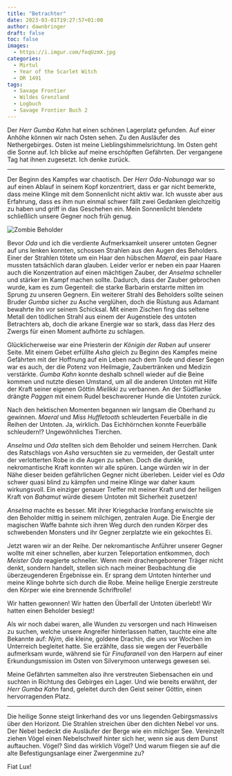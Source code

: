 ```yaml
---
title: "Betrachter"
date: 2023-03-01T19:27:57+01:00
author: dawnbringer
draft: false
toc: false
images:
  - https://i.imgur.com/foqUzmX.jpg
categories:
  - Mirtul
  - Year of the Scarlet Witch
  - DR 1491
tags: 
  - Savage Frontier
  - Wildes Grenzland
  - Logbuch
  - Savage Frontier Buch 2
---
```


Der _Herr Gumba Kahn_ hat einen schönen Lagerplatz gefunden. Auf einer Anhöhe können wir nach Osten sehen. Zu den Ausläufer des Nethergebirges. Osten ist meine Lieblingshimmelsrichtung. Im Osten geht die Sonne auf. Ich blicke auf meine erschöpften Gefährten. Der vergangene Tag hat ihnen zugesetzt. Ich denke zurück.
 
---
 
Der Beginn des Kampfes war chaotisch. Der _Herr Oda-Nobunaga_ war so auf einen Ablauf in seinem Kopf konzentriert, dass er gar nicht bemerkte, dass meine Klinge mit dem Sonnenlicht nicht aktiv war. Ich wusste aber aus Erfahrung, dass es ihm nun einmal schwer fällt zwei Gedanken gleichzeitig zu haben und griff in das Geschehen ein. Mein Sonnenlicht blendete schließlich unsere Gegner noch früh genug.

![Zombie Beholder](https://i.imgur.com/pzYUTfs.png)

Bevor _Oda_ und ich die verdiente Aufmerksamkeit unserer untoten Gegner auf uns lenken konnten, schossen Strahlen aus den Augen des Beholders. Einer der Strahlen tötete um ein Haar den hübschen _Maeral_, ein paar Haare mussten tatsächlich daran glauben. Leider verlor er neben ein paar Haaren auch die Konzentration auf einen mächtigen Zauber, der _Anselma_ schneller und stärker im Kampf machen sollte. Dadurch, dass der Zauber gebrochen wurde, kam es zum Gegenteil: die starke Barbarin erstarrte mitten im Sprung zu unseren Gegnern. Ein weiterer Strahl des Beholders sollte seinen Bruder _Gumba_ sicher zu Asche verglühen, doch die Rüstung aus Adamant bewahrte ihn vor seinem Schicksal. Mit einem Zischen fing das seltene Metall den tödlichen Strahl aus einem der Augenstiele des untoten Betrachters ab, doch die arkane Energie war so stark, dass das Herz des Zwergs für einen Moment aufhörte zu schlagen.
 
Glücklicherweise war eine Priesterin der _Königin der Raben_ auf unserer Seite. Mit einem Gebet erfüllte _Asha_ gleich zu Beginn des Kampfes meine Gefährten mit der Hoffnung auf ein Leben nach dem Tode und dieser Segen war es auch, der die Potenz von Heilmagie, Zaubertränken und Medizin verstärkte. _Gumba Kahn_ konnte deshalb schnell wieder auf die Beine kommen und nutzte diesen Umstand, um all die anderen Untoten mit Hilfe der Kraft seiner eigenen Göttin _Mielikki_ zu verbannen. An der Südflanke drängte _Paggen_ mit einem Rudel beschworener Hunde die Untoten zurück.
 
Nach den hektischen Momenten begannen wir langsam die Oberhand zu gewinnen. _Maeral_ und _Miss Huffletooth_ schleuderten Feuerbälle in die Reihen der Untoten. Ja, wirklich. Das Eichhörnchen konnte Feuerbälle schleudern!? Ungewöhnliches Tierchen.
 
_Anselma_ und _Oda_ stellten sich dem Beholder und seinem Herrchen. Dank des Ratschlags von _Asha_ versuchten sie zu vermeiden, der Gestalt unter der verlotterten Robe in die Augen zu sehen. Doch die dunkle, nekromantische Kraft konnten wir alle spüren. Lange würden wir in der Nähe dieser beiden gefährlichen Gegner nicht überleben. Leider viel es _Oda_ schwer quasi blind zu kämpfen und meine Klinge war daher kaum wirkungsvoll. Ein einziger genauer Treffer mit meiner Kraft und der heiligen Kraft von _Bahamut_ würde diesem Untoten mit Sicherheit zusetzen!
 
_Anselma_ machte es besser. Mit ihrer Kriegshacke Ironfang erwischte sie den Beholder mittig in seinem milchigen, zentralen Auge. Die Energie der magischen Waffe bahnte sich ihren Weg durch den runden Körper des schwebenden Monsters und ihr Gegner zerplatzte wie ein gekochtes Ei.
 
Jetzt waren wir an der Reihe. Der nekromantische Anführer unserer Gegner wollte mit einer schnellen, aber kurzen Teleportation entkommen, doch _Meister Oda_ reagierte schneller. Wenn mein drachengeborener Träger nicht denkt, sondern handelt, stellen sich nach meiner Beobachtung die überzeugenderen Ergebnisse ein. Er sprang dem Untoten hinterher und meine Klinge bohrte sich durch die Robe. Meine heilige Energie zerstreute den Körper wie eine brennende Schriftrolle!
 
Wir hatten gewonnen! Wir hatten den Überfall der Untoten überlebt! Wir hatten einen Beholder besiegt!
 
Als wir noch dabei waren, alle Wunden zu versorgen und nach Hinweisen zu suchen, welche unsere Angreifer hinterlassen hatten, tauchte eine alte Bekannte auf: _Ným_, die kleine, goldene Drachin, die uns vor Wochen im Unterreich begleitet hatte. Sie erzählte, dass sie wegen der Feuerbälle aufmerksam wurde, während sie für _Finufaranell_ von den Harpern auf einer Erkundungsmission im Osten von Silverymoon unterwegs gewesen sei.
 
Meine Gefährten sammelten also ihre verstreuten Siebensachen ein und suchten in Richtung des Gebirges ein Lager. Und wie bereits erwähnt, der _Herr Gumba Kahn_ fand, geleitet durch den Geist seiner Göttin, einen hervorragenden Platz.
 
---
 
Die heilige Sonne steigt linkerhand des vor uns liegenden Gebirgsmassivs über den Horizont. Die Strahlen streichen über den dichten Nebel vor uns. Der Nebel bedeckt die Ausläufer der Berge wie ein milchiger See. Vereinzelt ziehen Vögel einen Nebelschweif hinter sich her, wenn sie aus dem Dunst auftauchen. Vögel? Sind das wirklich Vögel? Und warum fliegen sie auf die alte Befestigungsanlage einer Zwergenmine zu?

Fiat Lux!
